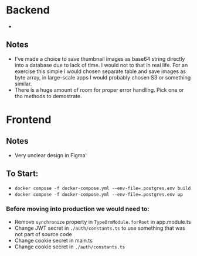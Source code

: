 # Backend
- 
## Notes
- I've made a choice to save thumbnail images as base64 string directly into a database due to lack of time. I would not to that in real life. For an exercise this simple I would chosen separate table and save images as byte array, in large-scale apps I would probably chosen S3 or something similar.
- There is a huge amount of room for proper error handling. Pick one or tho methods to demostrate.

# Frontend
## Notes
- Very unclear design in Figma'

## To Start:
- `docker compose -f docker-compose.yml --env-file=.postgres.env build`
- `docker compose -f docker-compose.yml --env-file=.postgres.env up`

### Before moving into production we would need to:
- Remove `synchronize` property in `TypeOrmModule.forRoot` in app.module.ts
- Change JWT secret in `./auth/constants.ts` to use something that was not part of source code
- Change cookie secret in main.ts
- Change cookie secret in `./auth/constants.ts`
